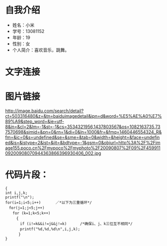 # 自我介绍


* 姓名：小米
* 学号：13081152
* 年龄：19
* 性别：女
* 个人简介：喜欢音乐，跳舞。


# 文字连接

# 图片链接
http://image.baidu.com/search/detail?ct=503316480&z=&tn=baiduimagedetail&ipn=d&word=%E5%AE%A0%E7%89%A9&step_word=&ie=utf-8&in=&cl=2&lm=-1&st=-1&cs=3534321956,1437803567&os=1082163735,737570698&simid=&pn=0&rn=1&di=0&ln=1000&fr=&fmq=1460446554324_R&fm=&ic=0&s=undefined&se=&sme=&tab=0&width=&height=&face=undefined&is=&istype=2&ist=&jit=&bdtype=-1&gsm=0&objurl=http%3A%2F%2Fimage155.poco.cn%2Fmypoco%2Fmyphoto%2F20090807%2F09%2F45991109200908070944363866396930406_002.jpg

# 代码片段：
```main() 
{ 
int i,j,k; 
printf("\n"); 
for(i=1;i<5;i++)　　　　／*以下为三重循环*/ 
　for(j=1;j<5;j++)　 
　　for (k=1;k<5;k++) 
　　　{ 
　　　　if (i!=k&&i!=j&&j!=k) 　　　/*确保i、j、k三位互不相同*/ 
　　　　printf("%d,%d,%d\n",i,j,k); 
　　　 } 
} 
```


